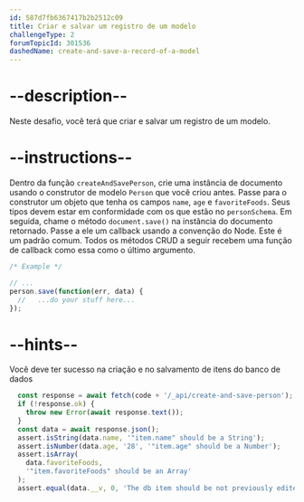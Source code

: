 ```yaml
---
id: 587d7fb6367417b2b2512c09
title: Criar e salvar um registro de um modelo
challengeType: 2
forumTopicId: 301536
dashedName: create-and-save-a-record-of-a-model
---
```


# --description--

Neste desafio, você terá que criar e salvar um registro de um modelo.

# --instructions--

Dentro da função `createAndSavePerson`, crie uma instância de documento usando o construtor de modelo `Person` que você criou antes. Passe para o construtor um objeto que tenha os campos `name`, `age` e `favoriteFoods`. Seus tipos devem estar em conformidade com os que estão no `personSchema`. Em seguida, chame o método `document.save()` na instância do documento retornado. Passe a ele um callback usando a convenção do Node. Este é um padrão comum. Todos os métodos CRUD a seguir recebem uma função de callback como essa como o último argumento.

```js
/* Example */

// ...
person.save(function(err, data) {
  //   ...do your stuff here...
});
```

# --hints--

Você deve ter sucesso na criação e no salvamento de itens do banco de dados

```js
  const response = await fetch(code + '/_api/create-and-save-person');
  if (!response.ok) {
    throw new Error(await response.text());
  }
  const data = await response.json();
  assert.isString(data.name, '"item.name" should be a String');
  assert.isNumber(data.age, '28', '"item.age" should be a Number');
  assert.isArray(
    data.favoriteFoods,
    '"item.favoriteFoods" should be an Array'
  );
  assert.equal(data.__v, 0, 'The db item should be not previously edited');
```

